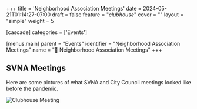 +++
title = 'Neighborhood Association Meetings'
date = 2024-05-21T01:14:27-07:00
draft = false
feature = "*clubhouse*"
cover = ""
layout = "simple"
weight = 5

[cascade]
    categories = ['Events']

[menus.main]
    parent = "Events"
    identifier = "Neighborhood Association Meetings"
    name = "🍕 Neighborhood Association Meetings"
+++

## SVNA Meetings

Here are some pictures of what SVNA and City Council meetings looked like before the pandemic.

![Clubhouse Meeting](./clubhouse_meeting.jpg)
